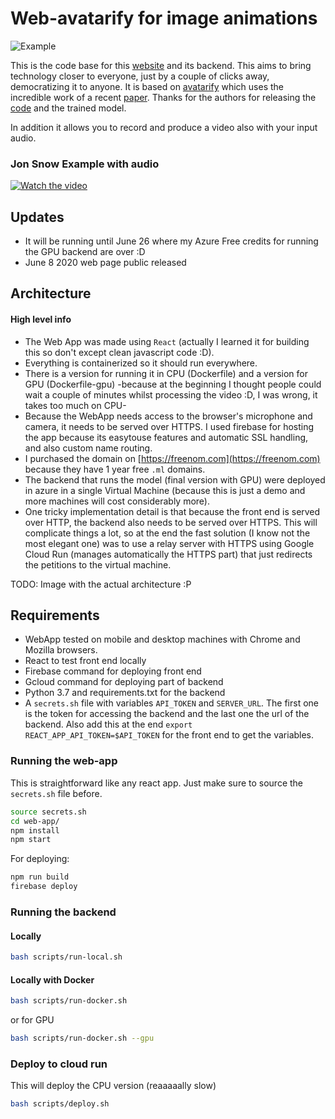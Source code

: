 # Web-avatarify for image animations

![Example][s1] 


This is the code base for this [website](https://www.liveportraits.ml) and its backend. This aims to bring technology closer to everyone, just by a couple of clicks away, democratizing it to anyone. It is based on [avatarify](https://github.com/alievk/avatarify) which uses the incredible work of a recent [paper](https://arxiv.org/pdf/2003.00196.pdf). Thanks for the authors for releasing the [code](https://github.com/AliaksandrSiarohin/first-order-model) and the trained model.

In addition it allows you to record and produce a video also with your input audio.
### Jon Snow Example with audio
[![Watch the video](https://img.youtube.com/vi/0lCcDpExVdo/0.jpg)](https://youtu.be/0lCcDpExVdo)


## Updates
* It will be running until June 26 where my Azure Free credits for running the GPU backend are over :D
* June 8 2020 web page public released

## Architecture

#### High level info
* The Web App was made using `React` (actually I learned it for building this so don't except clean javascript code :D).
* Everything is containerized so it should run everywhere.
* There is a version for running it in CPU (Dockerfile) and a version for GPU (Dockerfile-gpu) -because at the beginning I thought people could wait a couple of minutes whilst processing the video :D, I was wrong, it takes too much on CPU-
* Because the WebApp needs access to the browser's microphone and camera, it needs to be served over HTTPS. I used firebase for hosting the app because its easytouse features and automatic SSL handling, and also custom name routing.
* I purchased the domain on [https://freenom.com](https://freenom.com) because they have 1 year free `.ml` domains.
* The backend that runs the model (final version with GPU) were deployed in azure in a single Virtual Machine (because this is just a demo and more machines will cost considerably more). 
* One tricky implementation detail is that because the front end is served over HTTP, the backend also needs to be served over HTTPS. This will complicate things a lot, so at the end the fast solution (I know not the most elegant one) was to use a relay server with HTTPS using Google Cloud Run (manages automatically the HTTPS part) that just redirects the petitions to the virtual machine.


TODO: Image with the actual architecture :P

## Requirements
<!-- * Python 3.7 + requirements.txt + torch==1.1.0 and torchvision==0.3.0 + pyyaml for the backend -->
* WebApp tested on mobile and desktop machines with Chrome and Mozilla browsers.
* React to test front end locally
* Firebase command for deploying front end
* Gcloud command for deploying part of backend
* Python 3.7 and requirements.txt for the backend
* A `secrets.sh` file with variables `API_TOKEN` and `SERVER_URL`. The first one is the token for accessing the backend and the last one the url of the backend. Also add this at the end `export REACT_APP_API_TOKEN=$API_TOKEN` for the front end to get the variables.


[s1]: web-app/src/assets/example.gif "S"

### Running the web-app
This is straightforward like any react app. Just make sure to source the `secrets.sh` file before.

```bash
source secrets.sh
cd web-app/
npm install
npm start
```
For deploying:
```bash
npm run build
firebase deploy
```

### Running the backend
#### Locally
```bash
bash scripts/run-local.sh
```
#### Locally with Docker
```bash
bash scripts/run-docker.sh
```
or for GPU
```bash
bash scripts/run-docker.sh --gpu
```
### Deploy to cloud run
This will deploy the CPU version (reaaaaally slow)
```bash
bash scripts/deploy.sh
```